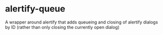# alertify-queue
A wrapper around alertify that adds queueing and closing of alertify dialogs by ID (rather than only closing the currently open dialog)
